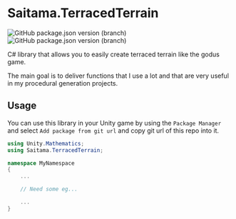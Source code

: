 # Saitama.TerracedTerrain

![GitHub package.json version (branch)](https://img.shields.io/github/package-json/v/5aitama/Saitama.TerracedTerrain/master?label=master&color=green)
![GitHub package.json version (branch)](https://img.shields.io/github/package-json/v/5aitama/Saitama.TerracedTerrain/development?label=development&color=orange)

C# library that allows you to easily create terraced terrain like the godus game.

The main goal is to deliver functions that I use a lot and that are very useful in my procedural generation projects.

## Usage

You can use this library in your Unity game by using the `Package Manager` and select `Add package from git url` and copy git url of this repo into it.

```C#
using Unity.Mathematics;
using Saitama.TerracedTerrain;

namespace MyNamespace
{
    ...

    // Need some eg...

    ...
}
```